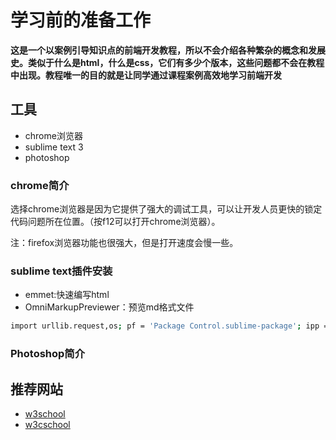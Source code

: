 # 学习前的准备工作

**这是一个以案例引导知识点的前端开发教程，所以不会介绍各种繁杂的概念和发展史。类似于什么是html，什么是css，它们有多少个版本，这些问题都不会在教程中出现。教程唯一的目的就是让同学通过课程案例高效地学习前端开发**

## 工具
* chrome浏览器
* sublime text 3 
* photoshop 

### chrome简介
选择chrome浏览器是因为它提供了强大的调试工具，可以让开发人员更快的锁定代码问题所在位置。（按f12可以打开chrome浏览器）。

注：firefox浏览器功能也很强大，但是打开速度会慢一些。

### sublime text插件安装
* emmet:快速编写html
* OmniMarkupPreviewer：预览md格式文件

``` bash
import urllib.request,os; pf = 'Package Control.sublime-package'; ipp = sublime.installed_packages_path(); urllib.request.install_opener( urllib.request.build_opener( urllib.request.ProxyHandler()) ); open(os.path.join(ipp, pf), 'wb').write(urllib.request.urlopen( 'http://sublime.wbond.net/' + pf.replace(' ','%20')).read())
```


### Photoshop简介


## 推荐网站
* [w3school](http://www.w3school.com.cn/)
* [w3cschool](http://www.w3cschool.cn/)


